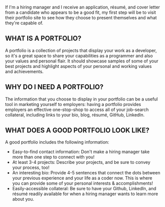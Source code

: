 If I'm a hiring manager and I receive an application, résumé, and cover letter from a candidate who appears to be a good fit, my first step will be to visit their portfolio site to see how they choose to present themselves and what they're capable of.

## WHAT IS A PORTFOLIO?

A portfolio is a collection of projects that display your work as a developer, so it's a great space to share your capabilities as a programmer and also your values and personal flair. It should showcase samples of some of your best projects and highlight aspects of your personal and working values and achievements.

## WHY DO I NEED A PORTFOLIO?

The information that you choose to display in your portfolio can be a useful tool in marketing yourself to employers: having a portfolio provides employers an effective one-stop-shop to access all of your job-search collateral, including links to your bio, blog, résumé, GitHub, LinkedIn.

## WHAT DOES A GOOD PORTFOLIO LOOK LIKE?

A good portfolio includes the following information:

* Easy-to-find contact information: Don't make a hiring manager take more than one step to connect with you!
* At least 3-4 projects: Describe your projects, and be sure to convey your process, too!
* An interesting bio: Provide 4-5 sentences that connect the dots between your previous experience and your life as a coder now. This is where you can provide some of your personal interests & accomplishments!
* Easily-accessible collateral: Be sure to have your Github, LinkedIn, and résumé readily available for when a hiring manager wants to learn more about you.
